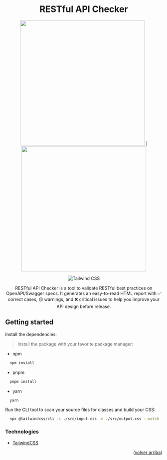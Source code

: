 <a name="readme-top"></a>

<div align="center">

# RESTful API Checker
<img src="./imgs/web.avif" width="400" height="400"> | <img src="./imgs/web-dialog.avif" width="400" height="400">

![Tailwind
CSS](https://img.shields.io/badge/Tailwind%20CSS-4.1.7-blue?style=for-the-badge&logo=tailwind-css)

RESTful API Checker is a tool to validate RESTful best practices on OpenAPI/Swagger specs. It generates an easy-to-read HTML report with ✅ correct cases, 🟡 warnings, and ❌ critical issues to help you improve your API design before release.

</div>



## Getting started

Install the dependencies:
> Install the package with your favorite package manager:

- npm
```bash
  npm install
```

- pnpm
```bash
  pnpm install
```

- yarn
```bash
  yarn
```

Run the CLI tool to scan your source files for classes and build your CSS:
```bash
  npx @tailwindcss/cli -i ./src/input.css -o ./src/output.css --watch
```

### Technologies
- [TailwindCSS](https://tailwindcss.com/)

<p align="right">(<a href="#readme-top">volver arriba</a>)</p>
